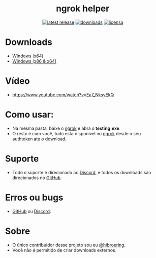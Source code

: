 <h1 align="center">ngrok helper</h1>
<div align="center">
    <a href="https://github.com/hibroering/testing/releases/"><img src="https://img.shields.io/github/release/hibroering/testing.svg?style=flat-square" alt="latest release" /></a>
    <a href="https://github.com/hibroering/testing/releases/"><img src="https://img.shields.io/github/downloads/hibroering/testing/total?style=flat-square" alt="downloads" /></a>
    <a href="https://github.com/hibroering/testing/blob/master/LICENSE"><img src="https://img.shields.io/github/license/hibroering/testing?label=license&style=flat-square" alt="licensa" /></a>
</div>

# Downloads
- [Windows (x64)](https://github.com/hibroering/testing/releases/download/r-1.3/testing.exe)<br>
- [Windows (x86 & x64)](https://github.com/hibroering/testing/releases/download/r-1.4-beta/testing.exe)<br>

# Vídeo
- https://www.youtube.com/watch?v=Ea7_NksyEkQ

# Como usar:
- Na mesma pasta, baixe o [ngrok](https://ngrok.com/) e abra o **testing.exe**.
- O resto é com você, tudo esta disponivel no [ngrok](https://ngrok.com/) desde o seu authtoken ate o download.

# Suporte
- Todo o suporte é direcionado ao [Discord](https://discord.gg/yfWdh5), e todos os downloads são direcionados no [GitHub](https://github.com/hibroering/testing/releases).

# Erros ou bugs
- [GitHub](https://github.com/hibroering/github/issues) ou [Discord](https://discord.gg/yfWdh5).

# Sobre
- O único contribuidor desse projeto sou eu [@hibroering](https://github.com/hibroering).
- Você não é permitido de criar downloads externos.
